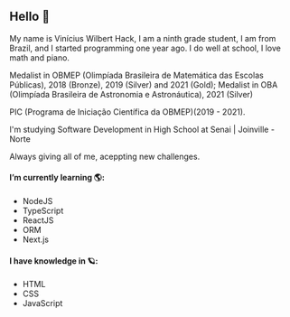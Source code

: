 ## Hello 👋

My name is Vinícius Wilbert Hack, I am a ninth grade student, I am from Brazil, and I started programming one year ago.
I do well at school, I love math and piano.

Medalist in OBMEP (Olimpíada Brasileira de Matemática das Escolas Públicas), 2018 (Bronze), 2019 (Silver) and 2021 (Gold);
Medalist in OBA (Olimpíada Brasileira de Astronomia e Astronáutica), 2021 (Silver)

PIC (Programa de Iniciação Científica da OBMEP)(2019 - 2021).

I'm studying Software Development in High School at Senai | Joinville - Norte

Always giving all of me, aceppting new challenges. 

#### I’m currently learning 🌎:

- NodeJS
- TypeScript
- ReactJS
- ORM
- Next.js

#### I have knowledge in 🪐:

- HTML
- CSS
- JavaScript
